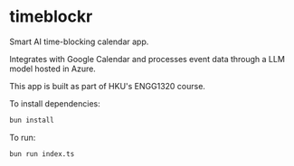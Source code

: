 # timeblockr

Smart AI time-blocking calendar app.

Integrates with Google Calendar and processes event data through a LLM model hosted in Azure.

This app is built as part of HKU's ENGG1320 course.

To install dependencies:

```bash
bun install
```

To run:

```bash
bun run index.ts
```

